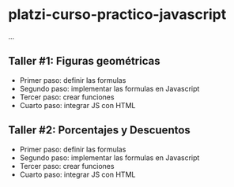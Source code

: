 # platzi-curso-practico-javascript

...

## Taller #1: Figuras geométricas

- Primer paso: definir las formulas
- Segundo paso: implementar las formulas en Javascript
- Tercer paso: crear funciones
- Cuarto paso: integrar JS con HTML

## Taller #2: Porcentajes y Descuentos

- Primer paso: definir las formulas
- Segundo paso: implementar las formulas en Javascript
- Tercer paso: crear funciones
- Cuarto paso: integrar JS con HTML
